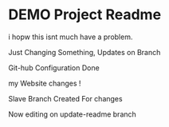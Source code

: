 # DEMO Project Readme

i hopw this isnt much have a problem.

Just Changing Something, Updates on Branch

Git-hub Configuration Done

my Website changes !

Slave Branch Created For changes

Now editing on update-readme branch
